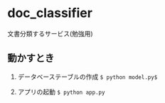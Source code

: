 # doc_classifier
文書分類するサービス(勉強用)

## 動かすとき
1. データベーステーブルの作成
`$ python model.py$`

2. アプリの起動
`$ python app.py`